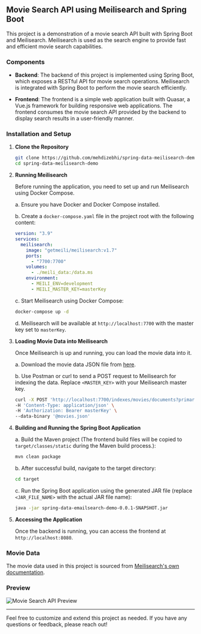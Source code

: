 ## Movie Search API using Meilisearch and Spring Boot

This project is a demonstration of a movie search API built with Spring Boot and Meilisearch. Meilisearch is used as the search engine to provide fast and efficient movie search capabilities.

### Components

- **Backend**: The backend of this project is implemented using Spring Boot, which exposes a RESTful API for movie search operations. Meilisearch is integrated with Spring Boot to perform the movie search efficiently.

- **Frontend**: The frontend is a simple web application built with Quasar, a Vue.js framework for building responsive web applications. The frontend consumes the movie search API provided by the backend to display search results in a user-friendly manner.

### Installation and Setup

1. **Clone the Repository**
   ```bash
   git clone https://github.com/mehdizebhi/spring-data-meilisearch-demo
   cd spring-data-meilisearch-demo
   ```

2. **Running Meilisearch**

   Before running the application, you need to set up and run Meilisearch using Docker Compose.

   a. Ensure you have Docker and Docker Compose installed.

   b. Create a `docker-compose.yaml` file in the project root with the following content:
      ```yaml
      version: "3.9"
      services:
        meilisearch:
          image: "getmeili/meilisearch:v1.7"
          ports:
            - "7700:7700"
          volumes:
            - ./meili_data:/data.ms
          environment:
            - MEILI_ENV=development
            - MEILI_MASTER_KEY=masterKey
      ```

   c. Start Meilisearch using Docker Compose:
      ```bash
      docker-compose up -d
      ```

   d. Meilisearch will be available at `http://localhost:7700` with the master key set to `masterKey`.

3. **Loading Movie Data into Meilisearch**

   Once Meilisearch is up and running, you can load the movie data into it.

   a. Download the movie data JSON file from [here](https://www.meilisearch.com/movies.json).

   b. Use Postman or curl to send a POST request to Meilisearch for indexing the data. Replace `<MASTER_KEY>` with your Meilisearch master key.
      ```bash
      curl -X POST 'http://localhost:7700/indexes/movies/documents?primaryKey=id' \
      -H 'Content-Type: application/json' \
      -H 'Authorization: Bearer masterKey' \
      --data-binary '@movies.json'
      ```

4. **Building and Running the Spring Boot Application**

   a. Build the Maven project (The frontend build files will be copied to `target/classes/static` during the Maven build process.):
      ```bash
      mvn clean package
      ```

   b. After successful build, navigate to the target directory:
      ```bash
      cd target
      ```

   c. Run the Spring Boot application using the generated JAR file (replace `<JAR_FILE_NAME>` with the actual JAR file name):
      ```bash
      java -jar spring-data-emailsearch-demo-0.0.1-SNAPSHOT.jar
      ```

5. **Accessing the Application**

   Once the backend is running, you can access the frontend at `http://localhost:8080`.

### Movie Data
The movie data used in this project is sourced from [Meilisearch's own documentation](https://www.meilisearch.com/movies.json).

### Preview

![Movie Search API Preview](preview.gif)

---

Feel free to customize and extend this project as needed. If you have any questions or feedback, please reach out!